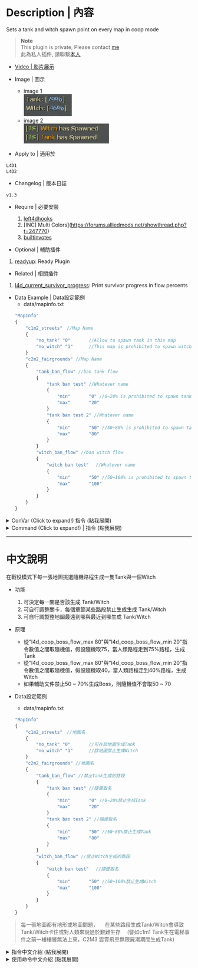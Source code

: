 # Description | 內容
Sets a tank and witch spawn point on every map in coop mode

> __Note__ <br/>
This plugin is private, Please contact [me](https://github.com/fbef0102/Game-Private_Plugin#私人插件列表-private-plugins-list)<br/>
此為私人插件, 請聯繫[本人](https://github.com/fbef0102/Game-Private_Plugin#私人插件列表-private-plugins-list)

* [Video | 影片展示](https://streamable.com/43511i)

* Image | 圖示
	* image 1
	<br/>![coopbosses_ifier_1](image/coopbosses_ifier_1.jpg)
	* image 2
	<br/>![coopbosses_ifier_2](image/coopbosses_ifier_2.jpg)

* Apply to | 適用於
```
L4D1
L4D2
```

* Changelog | 版本日誌
```
v1.3
```

* Require | 必要安裝
	1. [left4dhooks](https://forums.alliedmods.net/showthread.php?t=321696)
	2. [INC] Multi Colors](https://forums.alliedmods.net/showthread.php?t=247770)
	3. [builtinvotes](https://github.com/L4D-Community/builtinvotes/actions)

* Optional | 輔助插件
1. [readyup](https://github.com/SirPlease/L4D2-Competitive-Rework/blob/master/addons/sourcemod/scripting/readyup.sp): Ready Plugin

* Related | 相關插件
1. [l4d_current_survivor_progress](https://github.com/fbef0102/L4D1_2-Plugins/tree/master/l4d_current_survivor_progress): Print survivor progress in flow percents

* Data Example | Data設定範例
	* data/mapinfo.txt
	```php
	"MapInfo"
	{
		"c1m2_streets"　//Map Name
		{
			"no_tank" "0" 		//Allow to spawn tank in this map
			"no_witch" "1"	 	//This map is prohibited to spawn witch
		}
		"c2m2_fairgrounds" //Map Name
		{
			"tank_ban_flow" //ban tank flow
			{
				"tank ban test" //Whatever name
				{
					"min"		"0" //0~20% is prohibited to spawn tank
					"max"		"20"
				}
				"tank ban test 2" //Whatever name
				{
					"min"		"50" //50~80% is prohibited to spawn tank
					"max"		"80"
				}
			}
			"witch_ban_flow" //ban witch flow
			{
				"witch ban test"　 //Whatever name
				{
					"min"		"50" //50~100% is prohibited to spawn tank
					"max"		"100"
				}
			}
		}
	}
	```

<details>
<summary>ConVar (Click to expand!) 指令 (點我展開)</summary>

* cfg/sourcemod/coopbosses_ifier.cfg
	```php
	// Minimum flow amount witches should avoid tank spawns by, by half the value given on either side of the tank spawn
	l4d_coop_boss_avoid_tank_spawn "10"

	// Disable Tank spawn in Final Map
	l4d_coop_boss_final_tank_spawn_disable "1"

	// Disable Witch spawn in Final Map
	l4d_coop_boss_final_witch_spawn_disable "1"

	// Max fraction of map flow for tank/witch spawn location in coop
	l4d_coop_boss_flow_max "80"

	// Min fraction of map flow for tank/witch spawn location in coop
	l4d_coop_boss_flow_min "20"

	// If 1, Allow for Easy Setup of the Boss Spawns (!voteboss)
	l4d_coop_boss_vote "1"

	// How many players at least to vote Boss Spawns.
	l4d_coop_boss_vote_need_player "4"

	// How many players at least to vote Boss Spawns.
	l4d_coop_boss_vote_need_player "4"
	```
</details>

<details>
<summary>Command (Click to expand!) | 指令 (點我展開)</summary>

* <b>force witch spawn percent before leaving saferoom (Adm required: ADMFLAG_BAN)</b>
	```php
	sm_setwitch <number>
	```
* <b>force tank spawn percent before leaving saferoom (Adm required: ADMFLAG_BAN)</b>
	```php
	sm_settank <number>
	```
* <b>Display Spawn percent for boss</b>
	```php
	sm_boss
	sm_tank
	sm_witch
	sm_t
	```
* <b>Let's vote to set those Boss Spawns!</b>
	```php
	sm_voteboss	<tank> <witch>
	sm_bossvote <tank> <witch>
	```
</details>

- - - -
# 中文說明
在戰役模式下每一張地圖挑選隨機路程生成一隻Tank與一個Witch

* 功能
	1. 可決定每一關是否該生成 Tank/Witch
	2. 可自行調整關卡，每個章節某些路段禁止生成生成 Tank/Witch
	3. 可自行調製整地圖最遠到哪與最近到哪生成 Tank/Witch

* 原理
	* 從"l4d_coop_boss_flow_max 80"與"l4d_coop_boss_flow_min 20"指令數值之間取隨機值，假設隨機取75，當人類路程走到75%路程，生成Tank
	* 從"l4d_coop_boss_flow_max 80"與"l4d_coop_boss_flow_min 20"指令數值之間取隨機值，假設隨機取40，當人類路程走到40%路程，生成Witch
	* 如果輔助文件禁止50 ~ 70%生成Boss，則隨機值不會取50 ~ 70

* Data設定範例
	* data/mapinfo.txt
	```php
	"MapInfo"
	{
		"c1m2_streets"　//地圖名
		{
			"no_tank" "0" 		//可在該地圖生成Tank
			"no_witch" "1"	 	//該地圖禁止生成Witch
		}
		"c2m2_fairgrounds" //地圖名
		{
			"tank_ban_flow" //禁止Tank生成的路段
			{
				"tank ban test" //隨便取名
				{
					"min"		"0" //0~20%禁止生成Tank
					"max"		"20"
				}
				"tank ban test 2" //隨便取名
				{
					"min"		"50" //50~80%禁止生成Tank
					"max"		"80"
				}
			}
			"witch_ban_flow" //禁止Witch生成的路段
			{
				"witch ban test"　 //隨便取名
				{
					"min"		"50" //50~100%禁止生成Witch
					"max"		"100"
				}
			}
		}
	}
	```
> 每一張地圖都有地形或地圖問題，
　在某些路段生成Tank/Witch會導致Tank/Witch卡住或對人類來說過於艱難生存
　(譬如c1m1 Tank生在電梯事件之前一樓樓層無法上來，C2M3 雲霄飛車無限屍潮期間生成Tank)

<details>
<summary>指令中文介紹 (點我展開)</summary>

* cfg/sourcemod/coopbosses_ifier.cfg
	```php
	// Tank 附近前後10% (20除以2) 避開生成witch
	l4d_coop_boss_avoid_tank_spawn "10"

	// 如果為1，最後一關預設不生成Tank
	l4d_coop_boss_final_tank_spawn_disable "1"

	// 如果為1，最後一關預設不生成Witch
	l4d_coop_boss_final_witch_spawn_disable "1"

	// 最遠80%生成 Tank/witch
	l4d_coop_boss_flow_max "80"

	// 最近20%生成 Tank/witch
	l4d_coop_boss_flow_min "20"

	// If 1, 允許玩家打 !voteboss 發起投票決定Tank/Witch 路程
	l4d_coop_boss_vote "1"

	// 發起!voteboss投票所需的玩家數量 
	l4d_coop_boss_vote_need_player "4"
	```
</details>

<details>
<summary>使用命令中文介紹 (點我展開)</summary>

* 自己決定 witch 路程，請在出去安全室之前決定好
	```php
	sm_setwitch <數字>
	```
* 自己決定 tank 路程，請在出去安全室之前決定好
	```php
	sm_settank <數字>
	```
* 打印該回合 Tank/Witch 路程
	```php
	sm_boss
	sm_tank
	sm_witch
	sm_t
	```
* 投票決定Tank/Witch的路程 ，請在出去安全室之前決定好
	```php
	sm_voteboss <數字> <數字>
	sm_bossvote <數字> <數字>
	```
</details>
